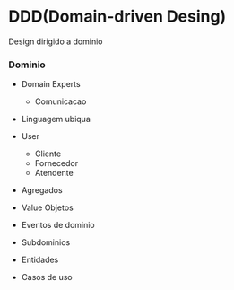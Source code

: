 # DDD(Domain-driven Desing)

Design dirigido a dominio

### Dominio

-   Domain Experts
    - Comunicacao
-   Linguagem ubiqua

-   User
    -   Cliente
    -   Fornecedor
    -   Atendente

-   Agregados
-   Value Objetos
-   Eventos de dominio
-   Subdominios
-   Entidades
-   Casos de uso
